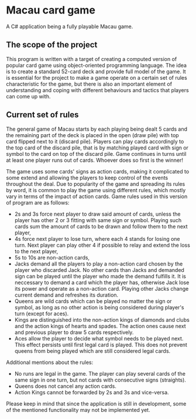 # Macau card game

A C# application being a fully playable Macau game.

## The scope of the project

This program is written with a target of creating a computed version of popular card game using object-oriented programming language. The idea is to create a standard 52-card deck and provide full model of the game. It is essential for the project to make a game operate on a certain set of rules characteristic for the game, but there is also an important element of understanding and coping with different behaviours and tactics that players can come up with.

## Current set of rules

The general game of Macau starts by each playing being dealt 5 cards and the remaining part of the deck is placed in the open (draw pile) with top card flipped next to it (discard pile). Players can play cards accordingly to the top card of the discard pile, that is by matching played card with sign or symbol to the card on top of the discard pile. Game continues in turns until at least one player runs out of cards. Whoever does so first is the winner!

The game uses some cards' signs as action cards, making it complicated to some extend and allowing the players to keep control of the events throughout the deal. Due to popularity of the game and spreading its rules by word, it is common to play the game using different rules, which mostly vary in terms of the impact of action cards. Game rules used in this version of program are as follows:
* 2s and 3s force next player to draw said amount of cards, unless the player has other 2 or 3 fitting with same sign or symbol. Playing such cards sum the amount of cards to be drawn and follow them to the next player,
* 4s force next player to lose turn, where each 4 stands for losing one turn. Next player can play other 4 if possible to relay and extend the loss to the next player,
* 5s to 10s are non-action cards,
* Jacks demand all the players to play a non-action card chosen by the player who discarded Jack. No other cards than Jacks and demanded sign can be played until the player who made the demand fulfills it. It is neccessary to demand a card which the player has, otherwise Jack lose its power and operate as a non-action card. Playing other Jacks change current demand and refreshes its duration.
* Queens are wild cards which can be played no matter the sign or symbol, as long as no other action is being considered during player's turn (except for aces).
* Kings are distinguished into the non-action kings of diamonds and clubs and the action kings of hearts and spades. The action ones cause next and previous player to draw 5 cards respectively.
* Aces allow the player to decide what symbol needs to be played next. This effect persists until first legal card is played. This does not prevent queens from being played which are still considered legal cards.

Additional mentions about the rules:
* No runs are legal in the game. The player can play several cards of the same sign in one turn, but not cards with consecutive signs (straights).
* Queens does not cancel any action cards.
* Action Kings cannot be forwarded by 2s and 3s and vice-versa.

Please keep in mind that since the application is still in development, some of the mentioned functionality may not be implemented yet.
